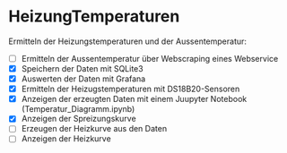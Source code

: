# HeizungTemperaturen

Ermitteln der Heizungstemperaturen und der Aussentemperatur:

-   [ ] Ermitteln der Aussentemperatur über Webscraping eines Webservice
-   [x] Speichern der Daten mit SQLite3
-   [x] Auswerten der Daten mit Grafana
-   [x] Ermitteln der Heizugstemperaturen mit DS18B20-Sensoren
-   [x] Anzeigen der erzeugten Daten mit einem Juupyter Notebook (Temperatur_Diagramm.ipynb)
-   [x] Anzeigen der Spreizungskurve
-   [ ] Erzeugen der Heizkurve aus den Daten
-   [ ] Anzeigen der Heizkurve
